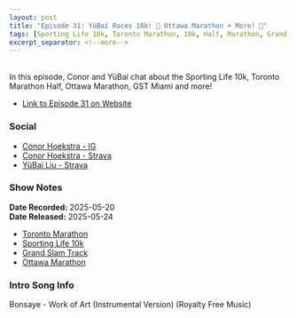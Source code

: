 ```yaml
---
layout: post
title: "Episode 31: YüBaí Races 10k! 🏅 Ottawa Marathon + More! 🥳"
tags: [Sporting Life 10k, Toronto Marathon, 10k, Half, Marathon, Grand Slam Track]
excerpt_separator: <!--more-->
---
```


<div id="buzzsprout-player-17218998"></div><script src="https://www.buzzsprout.com/2138032/episodes/17218998-episode-31-yubai-races-10k-ottawa-marathon-more.js?container_id=buzzsprout-player-17218998&player=small" type="text/javascript" charset="utf-8"></script>

<br>In this episode, Conor and YüBaí chat about the Sporting Life 10k, Toronto Marathon Half, Ottawa Marathon, GST Miami and more!

<!--more-->

* [Link to Episode 31 on Website](https://r4podcast.com/2025/05/24/Episode-31.html)

### Social
 
* [Conor Hoekstra - IG](https://www.instagram.com/conorhoekstra/)
* [Conor Hoekstra - Strava](https://www.strava.com/athletes/59373430)
* [YüBaí Liu - Strava](https://www.strava.com/athletes/102365031)

### Show Notes
 
**Date Recorded:** 2025-05-20 <br>
**Date Released:** 2025-05-24

* [Toronto Marathon](https://www.torontomarathon.com/)
* [Sporting Life 10k](https://sportinglife10k.ca/)
* [Grand Slam Track](https://www.grandslamtrack.com/)
* [Ottawa Marathon](https://www.runottawa.ca/)

### Intro Song Info
 
Bonsaye - Work of Art (Instrumental Version) (Royalty Free Music)

